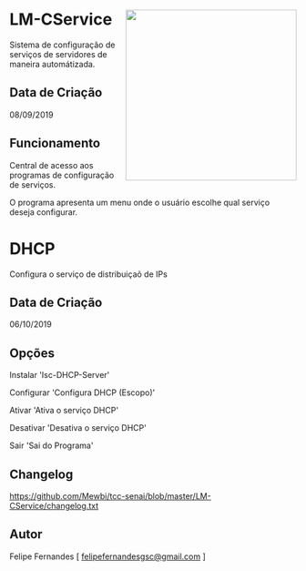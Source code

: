 # LM-CService <img src='https://i.imgur.com/QRfwwXd.png' align='right' height='300'>
Sistema de configuração de serviços de servidores de maneira automátizada.

## Data de Criação
08/09/2019

## Funcionamento
Central de acesso aos programas de configuração de serviços.
   
O programa apresenta um menu onde o usuário escolhe qual serviço deseja configurar.

# DHCP
Configura o serviço de distribuiçaõ de IPs

## Data de Criação
06/10/2019

## Opções
Instalar 'Isc-DHCP-Server' 

Configurar 'Configura DHCP (Escopo)' 

Ativar 'Ativa o serviço DHCP' 

Desativar 'Desativa o serviço DHCP' 

Sair 'Sai do Programa' 

## Changelog
https://github.com/Mewbi/tcc-senai/blob/master/LM-CService/changelog.txt

## Autor
Felipe Fernandes [ felipefernandesgsc@gmail.com ]
